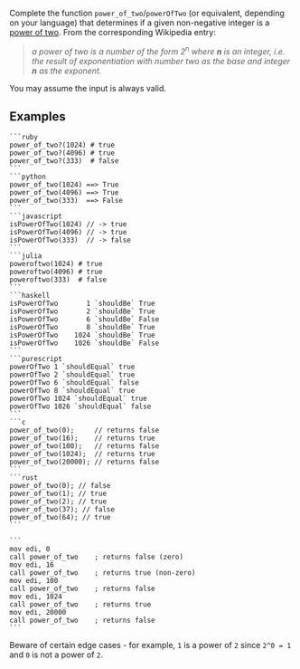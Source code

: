 Complete the function `power_of_two`/`powerOfTwo` (or equivalent, depending on your language) that determines if a given non-negative integer is a [power of two](https://en.wikipedia.org/wiki/Power_of_two).  From the corresponding Wikipedia entry:

> *a power of two is a number of the form 2<sup>n</sup> where **n** is an integer, i.e. the result of exponentiation with number two as the base and integer **n** as the exponent.*

You may assume the input is always valid.

## Examples

~~~if-not:nasm
```ruby
power_of_two?(1024) # true
power_of_two?(4096) # true
power_of_two?(333)  # false
```
```python
power_of_two(1024) ==> True
power_of_two(4096) ==> True
power_of_two(333)  ==> False
```
```javascript
isPowerOfTwo(1024) // -> true
isPowerOfTwo(4096) // -> true
isPowerOfTwo(333)  // -> false
```
```julia
poweroftwo(1024) # true
poweroftwo(4096) # true
poweroftwo(333)  # false
```
```haskell
isPowerOfTwo       1 `shouldBe` True
isPowerOfTwo       2 `shouldBe` True
isPowerOfTwo       6 `shouldBe` False
isPowerOfTwo       8 `shouldBe` True
isPowerOfTwo    1024 `shouldBe` True
isPowerOfTwo    1026 `shouldBe` False
```
```purescript
powerOfTwo 1 `shouldEqual` true
powerOfTwo 2 `shouldEqual` true
powerOfTwo 6 `shouldEqual` false
powerOfTwo 8 `shouldEqual` true
powerOfTwo 1024 `shouldEqual` true
powerOfTwo 1026 `shouldEqual` false
```
```c
power_of_two(0);     // returns false
power_of_two(16);    // returns true
power_of_two(100);   // returns false
power_of_two(1024);  // returns true
power_of_two(20000); // returns false
```
```rust
power_of_two(0); // false
power_of_two(1); // true
power_of_two(2); // true
power_of_two(37); // false
power_of_two(64); // true
```
~~~
~~~if:nasm
```
mov edi, 0
call power_of_two    ; returns false (zero)
mov edi, 16
call power_of_two    ; returns true (non-zero)
mov edi, 100
call power_of_two    ; returns false
mov edi, 1024
call power_of_two    ; returns true
mov edi, 20000
call power_of_two    ; returns false
```
~~~

Beware of certain edge cases - for example, `1` is a power of `2` since `2^0 = 1` and `0` is not a power of `2`.